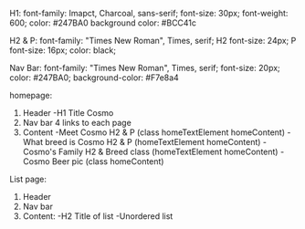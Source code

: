 H1:
font-family: Imapct, Charcoal, sans-serif;
font-size: 30px;
font-weight: 600;
color: #247BA0
background color: #BCC41c

H2 & P:
font-family: "Times New Roman", Times, serif;
H2 font-size: 24px;
P font-size: 16px;
color: black;


Nav Bar:
font-family: "Times New Roman", Times, serif;
font-size: 20px;
color: #247BA0;
background-color: #F7e8a4

homepage:
1. Header
    -H1 Title Cosmo
2. Nav bar
    4 links to each page
5. Content
    -Meet Cosmo H2 & P (class homeTextElement homeContent)
    -What breed is Cosmo H2 & P (homeTextElement homeContent)
    -Cosmo's Family H2 & Breed class (homeTextElement homeContent)
    -Cosmo Beer pic (class homeContent)

List page:
1. Header
2. Nav bar
3. Content:
    -H2 Title of list
    -Unordered list
